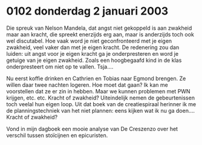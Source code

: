 # 0102 donderdag 2 januari 2003
Die spreuk van Nelson Mandela, dat angst niet gekoppeld is aan zwakheid maar aan kracht, die spreekt enerzijds erg aan, maar is anderzijds toch ook wel discutabel. Hoe vaak word je niet geconfronteerd met je eigen zwakheid, veel vaker dan met je eigen kracht. De redenering zou dan luiden: uit angst voor je eigen kracht ga je onderpresteren en word je getuige van je eigen zwakheid. Zoals een hoogbegaafd kind in de klas onderpresteert om niet op te vallen. Tsja....

Nu eerst koffie drinken en Cathrien en Tobias naar Egmond brengen. Ze willen daar twee nachten logeren. Hoe moet dat gaan? Ik kan me voorstellen dat ze er zin in hebben. Maar we kunnen problemen met PWN krijgen, etc. etc. Kracht of zwakheid? Uiteindelijk nemen de gebeurtenissen toch veelal hun eigen loop. Uit dat boek van de creatiespiraal herinner ik me de planningstechniek van het niet plannen: eens kijken wat ik nu ga doen.... Kracht of zwakheid?

Vond in mijn dagboek een mooie analyse van De Creszenzo over het verschil tussen stoïcijnen en epicuristen.